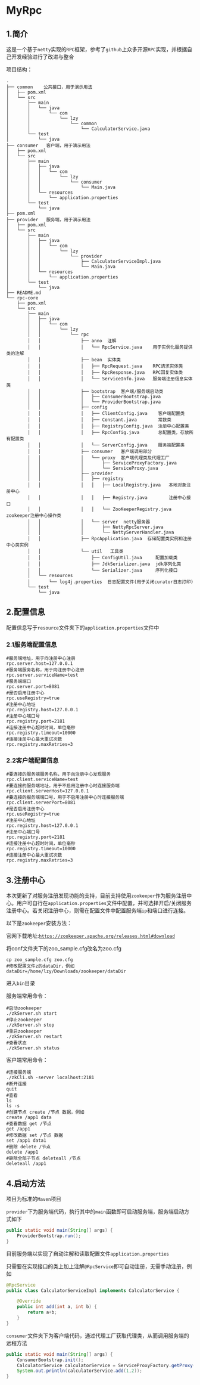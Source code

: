 # MyRpc

## 1.简介

这是一个基于`netty`实现的`RPC`框架，参考了`github`上众多开源`RPC`实现，并根据自己开发经验进行了改进与整合

项目结构：

```
.
├── common    公共接口，用于演示用法
│   ├── pom.xml
│   └── src
│       ├── main
│       │   └── java
│       │       └── com
│       │           └── lzy
│       │               └── common
│       │                   └── CalculatorService.java
│       └── test
│           └── java
├── consumer   客户端，用于演示用法
│   ├── pom.xml
│   └── src
│       ├── main
│       │   ├── java
│       │   │   └── com
│       │   │       └── lzy
│       │   │           └── consumer
│       │   │               └── Main.java
│       │   └── resources
│       │       └── application.properties
│       └── test
│           └── java
├── pom.xml
├── provider   服务端，用于演示用法
│   ├── pom.xml
│   └── src
│       ├── main
│       │   ├── java
│       │   │   └── com
│       │   │       └── lzy
│       │   │           └── provider
│       │   │               ├── CalculatorServiceImpl.java
│       │   │               └── Main.java
│       │   └── resources
│       │       └── application.properties
│       └── test
│           └── java
├── README.md
└── rpc-core
    ├── pom.xml
    └── src
        ├── main
        │   ├── java
        │   │   └── com
        │   │       └── lzy
        │   │           └── rpc
        │   │               ├── anno  注解
        │   │               │   └── RpcService.java    用于实例化服务提供类的注解
        │   │               ├── bean  实体类
        │   │               │   ├── RpcRequest.java    RPC请求实体类
        │   │               │   ├── RpcResponse.java   RPC回复实体类
        │   │               │   └── ServiceInfo.java   服务端注册信息实体类
        │   │               ├── bootstrap  客户端/服务端启动类
        │   │               │   ├── ConsumerBootstrap.java
        │   │               │   └── ProviderBootstrap.java
        │   │               ├── config
        │   │               │   ├── ClientConfig.java    客户端配置类
        │   │               │   ├── Constant.java        常数类
        │   │               │   ├── RegistryConfig.java  注册中心配置类
        │   │               │   ├── RpcConfig.java       总配置类，存放所有配置类
        │   │               │   └── ServerConfig.java    服务端配置类
        │   │               ├── consumer   客户端调用部分
        │   │               │   └── proxy  客户端代理类及代理工厂
        │   │               │       ├── ServiceProxyFactory.java
        │   │               │       └── ServiceProxy.java
        │   │               ├── provider
        │   │               │   ├── registry
        │   │               │   │   ├── LocalRegistry.java   本地对象注册中心
        │   │               │   │   ├── Registry.java        注册中心接口
        │   │               │   │   └── ZooKeeperRegistry.java   zookeeper注册中心操作类
        │   │               │   └── server  netty服务器
        │   │               │       ├── NettyRpcServer.java
        │   │               │       └── NettyServerHandler.java
        │   │               ├── RpcApplication.java  存储配置类实例和注册中心类实例
        │   │               └── util   工具类
        │   │                   ├── ConfigUtil.java     配置加载类
        │   │                   ├── JdkSerializer.java  jdk序列化类
        │   │                   └── Serializer.java     序列化接口
        │   └── resources
        │       └── log4j.properties  日志配置文件(用于关闭curator日志打印)
        └── test
            └── java
```

## 2.配置信息

配置信息写于`resource`文件夹下的`application.properties`文件中

### 2.1服务端配置信息

```properties
#服务端地址，用于向注册中心注册
rpc.server.host=127.0.0.1
#服务端服务名称，用于向注册中心注册
rpc.server.serviceName=test
#服务端端口
rpc.server.port=8081
#是否启用注册中心
rpc.useRegistry=true
#注册中心地址
rpc.registry.host=127.0.0.1
#注册中心端口号
rpc.registry.port=2181
#连接注册中心超时时间，单位毫秒
rpc.registry.timeout=10000
#连接注册中心最大重试次数
rpc.registry.maxRetries=3
```

### 2.2客户端配置信息

```properties
#要连接的服务端服务名称，用于向注册中心发现服务
rpc.client.serviceName=test
#要连接的服务端地址，用于不启用注册中心时连接服务端
rpc.client.serverHost=127.0.0.1
#要连接的服务端端口号，用于不启用注册中心时连接服务端
rpc.client.serverPort=8081
#是否启用注册中心
rpc.useRegistry=true
#注册中心地址
rpc.registry.host=127.0.0.1
#注册中心端口号
rpc.registry.port=2181
#连接注册中心超时时间，单位毫秒
rpc.registry.timeout=10000
#连接注册中心最大重试次数
rpc.registry.maxRetries=3
```

## 3.注册中心

本次更新了对服务注册发现功能的支持，目前支持使用`zookeeper`作为服务注册中心。用户可自行在`application.properties`文件中配置，并可选择开启/关闭服务注册中心。若关闭注册中心，则需在配置文件中配置服务端`ip`和端口进行连接。

以下是`zookeeper`安装方法：

官网下载地址:<a href="https://zookeeper.apache.org/releases.html#download">`https://zookeeper.apache.org/releases.html#download`</a>

将conf文件夹下的zoo_sample.cfg改名为zoo.cfg

```shell
cp zoo_sample.cfg zoo.cfg
#修改配置文件z的dataDir，例如
dataDir=/home/lzy/Downloads/zookeeper/dataDir
```

进入`bin`目录

服务端常用命令：


```shell
#启动zookeeper
./zkServer.sh start
#停止zookeeper
./zkServer.sh stop
#重启zookeeper
./zkServer.sh restart
#查看状态
./zkServer.sh status
```

客户端常用命令：

```shell
#连接服务端
./zkCli.sh -server localhost:2181
#断开连接
quit
#查看
ls
ls -s
#创建节点 create /节点 数据，例如
create /app1 data
#查看数据 get /节点
get /app1
#修改数据 set /节点 数据
set /app1 data1
#删除 delete /节点 
delete /app1
#删除全部子节点 deleteall /节点
deleteall /app1
```

## 4.启动方法

项目为标准的`Maven`项目

`provider`下为服务端代码，执行其中的`main`函数即可启动服务端，服务端启动方式如下

```java
public static void main(String[] args) {
    ProviderBootstrap.run();
}
```

目前服务端以实现了自动注解和读取配置文件`application.properties`

只需要在实现接口的类上加上注解`@RpcService`即可自动注册，无需手动注册，例如

```java
@RpcService
public class CalculatorServiceImpl implements CalculatorService {

    @Override
    public int add(int a, int b) {
        return a+b;
    }
}
```

`consumer`文件夹下为客户端代码，通过代理工厂获取代理类，从而调用服务端的远程方法

```java
public static void main(String[] args) {
    ConsumerBootstrap.init();
    CalculatorService calculatorService = ServiceProxyFactory.getProxy(CalculatorService.class);
    System.out.println(calculatorService.add(1,2));
}
```
